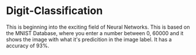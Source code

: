 # Digit-Classification

This is beginning into the exciting field of Neural Networks. This is based on the MNIST Database, where you enter a number between 0, 60000 and it shows the image with what it's predicition in the image label. It has a accuracy of 93%.
